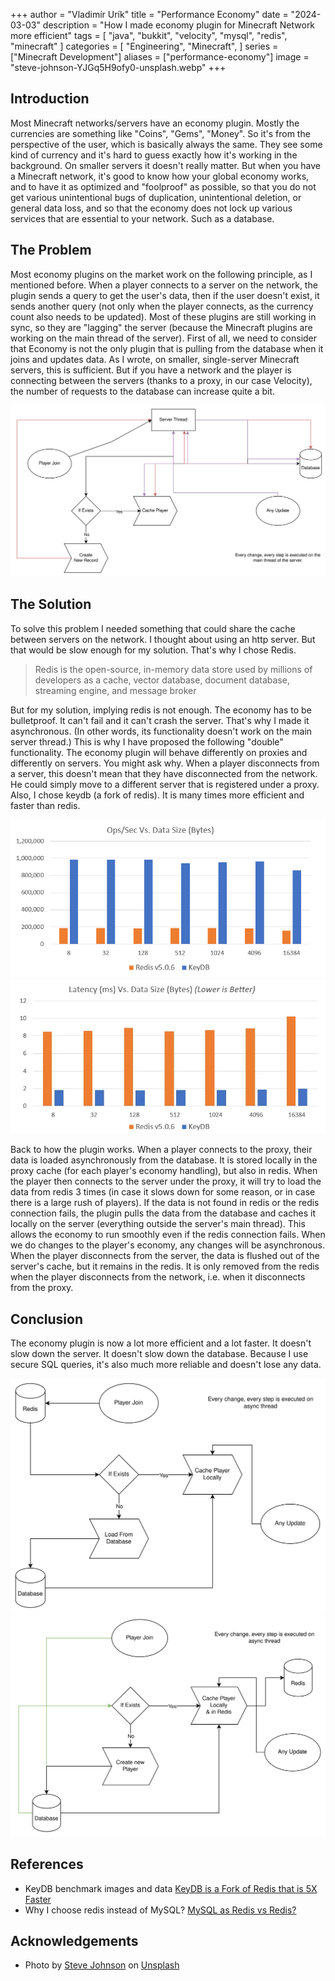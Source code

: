 +++
author = "Vladimír Urík"
title = "Performance Economy"
date = "2024-03-03"
description = "How I made economy plugin for Minecraft Network more efficient"
tags = [
 "java",
 "bukkit",
 "velocity",
 "mysql",
 "redis",
 "minecraft"
]
categories = [
 "Engineering",
 "Minecraft",
]
series = ["Minecraft Development"]
aliases = ["performance-economy"]
image = "steve-johnson-YJGq5H9ofy0-unsplash.webp"
+++

## Introduction 
Most Minecraft networks/servers have an economy plugin. Mostly the currencies are something like "Coins", "Gems", "Money". So it's from the perspective of the user, which is basically always the same. They see some kind of currency and it's hard to guess exactly how it's working in the background. On smaller servers it doesn't really matter. But when you have a Minecraft network, it's good to know how your global economy works, and to have it as optimized and "foolproof" as possible, so that you do not get various unintentional bugs of duplication, unintentional deletion, or general data loss, and so that the economy does not lock up various services that are essential to your network. Such as a database.

## The Problem
Most economy plugins on the market work on the following principle, as I mentioned before. When a player connects to a server on the network, the plugin sends a query to get the user's data, then if the user doesn't exist, it sends another query (not only when the player connects, as the currency count also needs to be updated). Most of these plugins are still working in sync, so they are "lagging" the server (because the Minecraft plugins are working on the main thread of the server). First of all, we need to consider that Economy is not the only plugin that is pulling from the database when it joins and updates data. As I wrote, on smaller, single-server Minecraft servers, this is sufficient. But if you have a network and the player is connecting between the servers (thanks to a proxy, in our case Velocity), the number of requests to the database can increase quite a bit.

![How Market Plugins Works](how-market-plugins-works.png)

## The Solution
To solve this problem I needed something that could share the cache between servers on the network. I thought about using an http server. But that would be slow enough for my solution. That's why I chose Redis.

> Redis is the open-source, in-memory data store used by millions of developers as a cache, vector database, document database, streaming engine, and message broker

But for my solution, implying redis is not enough. The economy has to be bulletproof. It can't fail and it can't crash the server. That's why I made it asynchronous. (In other words, its functionality doesn't work on the main server thread.) This is why I have proposed the following "double" functionality. The economy plugin will behave differently on proxies and differently on servers. You might ask why. When a player disconnects from a server, this doesn't mean that they have disconnected from the network. He could simply move to a different server that is registered under a proxy. Also, I chose keydb (a fork of redis). It is many times more efficient and faster than redis.

![Redis vs KeyDB](redis-vs-keydb.png)
![Redis vs KeyDB Latency](redis-vs-keydb-latency.webp)

Back to how the plugin works. When a player connects to the proxy, their data is loaded asynchronously from the database. It is stored locally in the proxy cache (for each player's economy handling), but also in redis. When the player then connects to the server under the proxy, it will try to load the data from redis 3 times (in case it slows down for some reason, or in case there is a large rush of players). If the data is not found in redis or the redis connection fails, the plugin pulls the data from the database and caches it locally on the server (everything outside the server's main thread). This allows the economy to run smoothly even if the redis connection fails. When we do changes to the player's economy, any changes will be asynchronous. When the player disconnects from the server, the data is flushed out of the server's cache, but it remains in the redis. It is only removed from the redis when the player disconnects from the network, i.e. when it disconnects from the proxy.

## Conclusion
The economy plugin is now a lot more efficient and a lot faster. It doesn't slow down the server. It doesn't slow down the database. Because I use secure SQL queries, it's also much more reliable and doesn't lose any data.

![How it works on servers](server-schema.png)
![How it works on proxies](proxy-schema.png) 

## References
- KeyDB benchmark images and data [KeyDB is a Fork of Redis that is 5X Faster](https://medium.com/@tedmandarin/keydb-is-a-fork-of-redis-that-is-5x-faster-164757232bac)
- Why I choose redis instead of MySQL? [MySQL as Redis vs Redis?](https://dkomanov.medium.com/mysql-as-redis-vs-redis-74b788af9c6f)

## Acknowledgements
- Photo by [Steve Johnson](https://unsplash.com/@steve_j?utm_source=Vladimir-Urik&utm_medium=referral) on [Unsplash](https://unsplash.com/?utm_source=Vladimir-Urik&utm_medium=referral)
